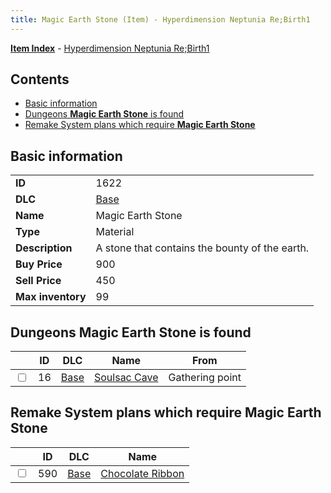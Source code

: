 ```yaml
---
title: Magic Earth Stone (Item) - Hyperdimension Neptunia Re;Birth1
---
```


[**Item Index**](/neptunia/rb1/item/index.html) - [Hyperdimension Neptunia Re;Birth1](/neptunia/rb1)

## Contents

- [Basic information](#basic-information)
- [Dungeons **Magic Earth Stone** is found](#dungeons-magic-earth-stone-is-found)
- [Remake System plans which require **Magic Earth Stone**](#remake-system-plans-which-require-magic-earth-stone)

## Basic information

|   |   |
| -- | -- |
| **ID** | 1622 |
| **DLC** | [Base](/neptunia/rb1/dlc/1-base.html) |
| **Name** | Magic Earth Stone |
| **Type** | Material |
| **Description** | A stone that contains the bounty of the earth. |
| **Buy Price** | 900 |
| **Sell Price** | 450 |
| **Max inventory** | 99 |


## Dungeons **Magic Earth Stone** is found

|    | ID | DLC | Name | From |
| -- | -- | --- | ---- | ---- |
| <input type="checkbox" id="rb1-dungeon-1-16" class="trackbox" /> | 16 | [Base](/neptunia/rb1/dlc/1-base.html) | [Soulsac Cave](/neptunia/rb1/dungeon/1-16-soulsac-cave.html) | Gathering point |


## Remake System plans which require **Magic Earth Stone**

|    | ID | DLC | Name |
| -- | -- | --- | ---- |
| <input type="checkbox" id="rb1-quest-1-590" class="trackbox" /> | 590 | [Base](/neptunia/rb1/dlc/1-base.html) | [Chocolate Ribbon](/neptunia/rb1/quest/1-590-chocolate-ribbon.html) |
